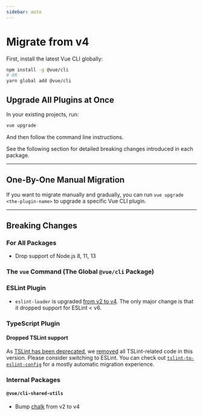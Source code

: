 ```yaml
---
sidebar: auto
---
```


# Migrate from v4

First, install the latest Vue CLI globally:

```sh
npm install -g @vue/cli
# OR
yarn global add @vue/cli
```

## Upgrade All Plugins at Once

In your existing projects, run:

```sh
vue upgrade
```

And then follow the command line instructions.

See the following section for detailed breaking changes introduced in each package.

------

## One-By-One Manual Migration

If you want to migrate manually and gradually, you can run `vue upgrade <the-plugin-name>` to upgrade a specific Vue CLI plugin.

------

## Breaking Changes

### For All Packages

* Drop support of Node.js 8, 11, 13

### The `vue` Command (The Global `@vue/cli` Package)

### ESLint Plugin

* `eslint-loader` is upgraded [from v2 to v4](https://github.com/webpack-contrib/eslint-loader/blob/master/CHANGELOG.md). The only major change is that it dropped support for ESLint < v6.

### TypeScript Plugin

#### Dropped TSLint support

As [TSLint has been deprecated](https://github.com/palantir/tslint/issues/4534), we [removed](https://github.com/vuejs/vue-cli/pull/5065) all TSLint-related code in this version.
Please consider switching to ESLint. You can check out [`tslint-to-eslint-config`](https://github.com/typescript-eslint/tslint-to-eslint-config) for a mostly automatic migration experience.

### Internal Packages

#### `@vue/cli-shared-utils`

* Bump [chalk](https://github.com/chalk/chalk) from v2 to v4
